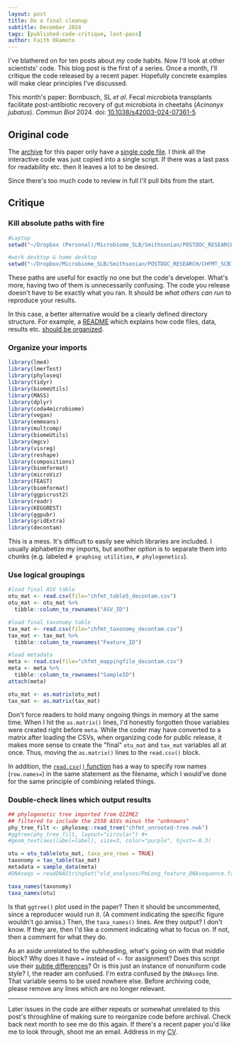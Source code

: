 ```yaml
---
layout: post
title: Do a final cleanup
subtitle: December 2024
tags: [published-code-critique, last-pass]
author: Faith Okamoto
---
```


I've blathered on for ten posts about *my* code habits. Now I'll look at other 
scientists' code. This blog post is the first of a series. Once a month, I'll 
critique the code released by a recent paper. Hopefully concrete examples will
make clear principles I've discussed.

This month's paper:
Bornbusch, SL *et al*. Fecal microbiota transplants facilitate
post-antibiotic recovery of gut microbiota in cheetahs (*Acinonyx jubatus*).
*Commun Biol* 2024. doi: [10.1038/s42003-024-07361-5][DOI]

## Original code

The [archive][Files] for this paper only have a [single code file][Code]. I 
think all the interactive code was just copied into a single script. If there 
was a last pass for readability etc. then it leaves a lot to be desired.

Since there's too much code to review in full I'll pull bits from the start.

## Critique

### Kill absolute paths with fire

```r
#Laptop
setwd("~/Dropbox (Personal)/Microbiome_SLB/Smithsonian/POSTDOC_RESEARCH/CHFMT_SCBI_cheetahs ABX/DATA/R")

#work desktop & home desktop
setwd("~/Dropbox/Microbiome_SLB/Smithsonian/POSTDOC_RESEARCH/CHFMT_SCBI_cheetahs ABX/DATA/R")
```

These paths are useful for exactly no one but the code's developer. What's more,
having two of them is unnecessarily confusing. The code you release doesn't have
to be exactly what you ran. It should be *what others can run* to reproduce your
results.

In this case, a better alternative would be a clearly defined directory
structure. For example, a [README][README] which explains how code files, data,
results etc. [should be organized][Organize]. 

### Organize your imports

```r
library(lme4)
library(lmerTest)
library(phyloseq)
library(tidyr)
library(biomeUtils)
library(MASS)
library(dplyr)
library(coda4microbiome)
library(vegan)
library(emmeans)
library(multcomp)
library(biomeUtils)
library(mgcv)
library(visreg)
library(reshape)
library(compositions)
library(biomformat)
library(microViz)
library(FEAST)
library(biomformat)
library(ggpicrust2)
library(readr)
library(KEGGREST)
library(ggpubr)
library(gridExtra)
library(decontam)
```

This is a mess. It's difficult to easily see  which libraries are included. I 
usually alphabetize my imports, but another option is to separate them into 
chunks (e.g. labeled `# graphing utilities`, `# phylogenetics`).

### Use logical groupings

```r
#load final ASV table
otu_mat <- read.csv(file="chfmt_table5_decontam.csv") 
otu_mat <- otu_mat %>%
  tibble::column_to_rownames("ASV_ID")

#load final taxonomy table 
tax_mat <- read.csv(file="chfmt_taxonomy_decontam.csv")
tax_mat <- tax_mat %>%
  tibble::column_to_rownames("Feature_ID")

#load metadata
meta <- read.csv(file="chfmt_mappingfile_decontam.csv")
meta <- meta %>%
  tibble::column_to_rownames("SampleID")
attach(meta)

otu_mat <- as.matrix(otu_mat)
tax_mat <- as.matrix(tax_mat)
```

Don't force readers to hold many ongoing things in memory at the same time. 
When I hit the `as.matrix()` lines, I'd honestly forgotten those variables were 
created right before `meta`. While the coder may have converted to a matrix 
after loading the CSVs, when organizing code for public release, it makes more 
sense to create the "final" `otu_mat` and `tax_mat` variables all at once. 
Thus, moving the `as.matrix()` lines to the `read.csv()` block.

In addition, the [`read.csv()` function][ReadDoc] has a way to specify row names
(`row.names=`) in the same statement as the filename, which I would've done for
the same principle of combining related things.

### Double-check lines which output results

```r
## phylogenetic tree imported from QIIME2
## filtered to include the 2558 ASVs minus the "unknowns"
phy_tree_filt <- phyloseq::read_tree("chfmt_unrooted-tree.nwk")
#ggtree(phy_tree_filt, layout="circular") #+ 
#geom_text(aes(label=label), size=3, color="purple", hjust=-0.3)

otu = otu_table(otu_mat, taxa_are_rows = TRUE)
taxonomy = tax_table(tax_mat)
metadata = sample_data(meta)
#DNAseqs = readDNAStringSet("old_analyses/PmLong_feature_DNAsequence.fasta")

taxa_names(taxonomy)
taxa_names(otu)
```

Is that `ggtree()` plot used in the paper? Then it should be uncommented, since 
a reproducer would run it. (A comment indicating the specific figure wouldn't
go amiss.) Then, the `taxa_names()` lines. Are they output? I don't know. If 
they are, then I'd like a comment indicating what to focus on. If not, then a 
comment for what they do.

As an aside unrelated to the subheading, what's going on with that middle block?
Why does it have `=` instead of `<-` for assignment? Does this script use their 
[subtle differences][AssignOp]? Or is this just an instance of nonuniform code 
style? I, the reader am confused. I'm extra confused by the `DNAseqs` line.
That variable seems to be used nowhere else. Before archiving code, please
remove any lines which are no longer relevant.

----

Later issues in the code are either repeats or somewhat unrelated to this post's
throughline of making sure to reorganize code before archival. Check back next
month to see me do this again. If there's a recent paper you'd like me to look
through, shoot me an email. Address in my [CV][CV].

[AssignOp]: https://stackoverflow.com/questions/1741820/what-are-the-differences-between-and-assignment-operators
[Code]: https://osf.io/8s76q
[CV]: https://faithokamoto.github.io/cv/
[DOI]: https://doi.org/10.1038/s42003-024-07361-5
[Files]: https://osf.io/sp7kx/files/osfstorage
[Organize]: https://faithokamoto.github.io/2024-11-16-organizing-files/
[README]: https://www.makeareadme.com/
[ReadDoc]: https://www.rdocumentation.org/packages/utils/versions/3.6.2/topics/read.table